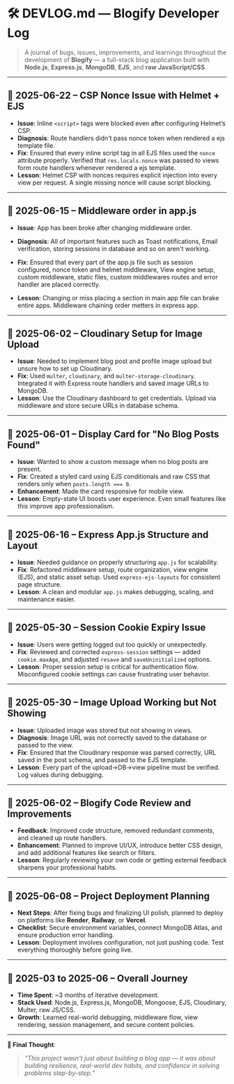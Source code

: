 # 🛠️ DEVLOG.md — Blogify Developer Log

> A journal of bugs, issues, improvements, and learnings throughout the development of **Blogify** — a full-stack blog application built with **Node.js**, **Express.js**, **MongoDB**, **EJS**, and **raw JavaScript/CSS**.

---

## 📅 2025-06-22 – CSP Nonce Issue with Helmet + EJS

- **Issue**: Inline `<script>` tags were blocked even after configuring Helmet’s CSP.
- **Diagnosis**: Route handlers didn't pass nonce token when rendered a ejs template file.
- **Fix**: Ensured that every inline script tag in all EJS files used the `nonce` attribute properly. Verified that `res.locals.nonce` was passed to views form route handlers whenever rendered a ejs template.
- **Lesson**: Helmet CSP with nonces requires explicit injection into every view per request. A single missing nonce will cause script blocking.

---

## 📅 2025-06-15 – Middleware order in app.js

- **Issue**: App has been broke after changing middleware order.
- **Diagnosis**: All of important features such as Toast notifications, Email verification, storing sessions in database and so on aren't working.
- **Fix**: Ensured that every part of the app.js file such as session configured, nonce token and helmet middleware, View engine setup, custom middleware, static files, custom middlewares routes and error handler are placed correctly.

- **Lesson**: Changing or miss placing a section in main app file can brake entire apps. Middleware chaining order metters in express app.

---

## 📅 2025-06-02 – Cloudinary Setup for Image Upload

- **Issue**: Needed to implement blog post and profile image upload but unsure how to set up Cloudinary.
- **Fix**: Used `multer`, `cloudinary`, and `multer-storage-cloudinary`. Integrated it with Express route handlers and saved image URLs to MongoDB.
- **Lesson**: Use the Cloudinary dashboard to get credentials. Upload via middleware and store secure URLs in database schema.

---

## 📅 2025-06-01 – Display Card for "No Blog Posts Found"

- **Issue**: Wanted to show a custom message when no blog posts are present.
- **Fix**: Created a styled card using EJS conditionals and raw CSS that renders only when `posts.length === 0`.
- **Enhancement**: Made the card responsive for mobile view.
- **Lesson**: Empty-state UI boosts user experience. Even small features like this improve app professionalism.

---

## 📅 2025-06-16 – Express App.js Structure and Layout

- **Issue**: Needed guidance on properly structuring `app.js` for scalability.
- **Fix**: Refactored middleware setup, route organization, view engine (EJS), and static asset setup. Used `express-ejs-layouts` for consistent page structure.
- **Lesson**: A clean and modular `app.js` makes debugging, scaling, and maintenance easier.

---

## 📅 2025-05-30 – Session Cookie Expiry Issue

- **Issue**: Users were getting logged out too quickly or unexpectedly.
- **Fix**: Reviewed and corrected `express-session` settings — added `cookie.maxAge`, and adjusted `resave` and `saveUninitialized` options.
- **Lesson**: Proper session setup is critical for authentication flow. Misconfigured cookie settings can cause frustrating user behavior.

---

## 📅 2025-05-30 – Image Upload Working but Not Showing

- **Issue**: Uploaded image was stored but not showing in views.
- **Diagnosis**: Image URL was not correctly saved to the database or passed to the view.
- **Fix**: Ensured that the Cloudinary response was parsed correctly, URL saved in the post schema, and passed to the EJS template.
- **Lesson**: Every part of the upload→DB→view pipeline must be verified. Log values during debugging.

---

## 📅 2025-06-02 – Blogify Code Review and Improvements

- **Feedback**: Improved code structure, removed redundant comments, and cleaned up route handlers.
- **Enhancement**: Planned to improve UI/UX, introduce better CSS design, and add additional features like search or filters.
- **Lesson**: Regularly reviewing your own code or getting external feedback sharpens your professional habits.

---

## 📅 2025-06-08 – Project Deployment Planning

- **Next Steps**: After fixing bugs and finalizing UI polish, planned to deploy on platforms like **Render**, **Railway**, or **Vercel**.
- **Checklist**: Secure environment variables, connect MongoDB Atlas, and ensure production error handling.
- **Lesson**: Deployment involves configuration, not just pushing code. Test everything thoroughly before going live.

---

## 📅 2025-03 to 2025-06 – Overall Journey

- **Time Spent**: \~3 months of iterative development.
- **Stack Used**: Node.js, Express.js, MongoDB, Mongoose, EJS, Cloudinary, Multer, raw JS/CSS.
- **Growth**: Learned real-world debugging, middleware flow, view rendering, session management, and secure content policies.

---

**📌 Final Thought**:

> _“This project wasn't just about building a blog app — it was about building resilience, real-world dev habits, and confidence in solving problems step-by-step.”_
